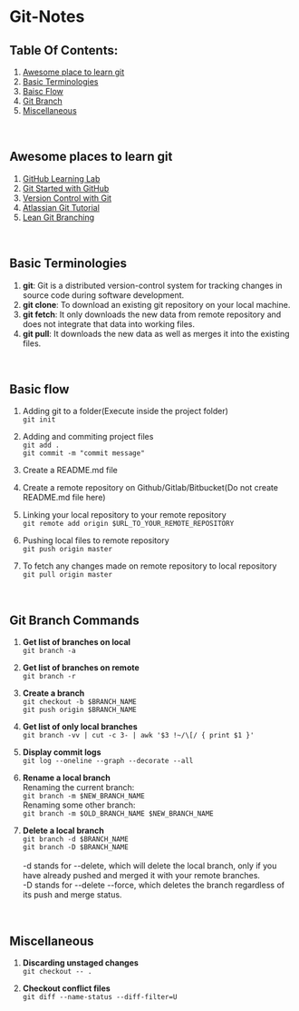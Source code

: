 # Git-Notes

## Table Of Contents:

1. [Awesome place to learn git](#git_tutorials)
2. [Basic Terminologies](#basic_terminologies)
3. [Baisc Flow](#basic_flow)
4. [Git Branch](#git_branch_commands)
5. [Miscellaneous](#miscellaneous)

<br />

<a name='git_tutorials'></a>
## Awesome places to learn git

1. [GitHub Learning Lab](https://lab.github.com/)
2. [Git Started with GitHub](https://www.udemy.com/course/git-started-with-github/)
3. [Version Control with Git](https://www.udacity.com/course/version-control-with-git--ud123)
4. [Atlassian Git Tutorial](https://www.atlassian.com/git)
5. [Lean Git Branching](https://learngitbranching.js.org/)

<br />

<a name='basic_terminologies'></a>
## Basic Terminologies

1. **git**: Git is a distributed version-control system for tracking changes in source code during software development.
2. **git clone**: To download an existing git repository on your local machine.
3. **git fetch**: It only downloads the new data from remote repository and does not integrate that data into working files.
4. **git pull**: It downloads the new data as well as merges it into the existing files.

<br />

<a name='basic_flow'></a>
## Basic flow

1. Adding git to a folder(Execute inside the project folder)<br />
```git init```

2. Adding and commiting project files<br />
```git add .```<br />
```git commit -m "commit message"```

3. Create a README.md file

4. Create a remote repository on Github/Gitlab/Bitbucket(Do not create README.md file here)

5. Linking your local repository to your remote repository<br />
```git remote add origin $URL_TO_YOUR_REMOTE_REPOSITORY```

6. Pushing local files to remote repository<br />
```git push origin master```

7. To fetch any changes made on remote repository to local repository<br />
```git pull origin master```

<br />

<a name='git_branch_commands'></a>
## Git Branch Commands

1. **Get list of branches on local**<br />
```git branch -a```

2. **Get list of branches on remote**<br />
```git branch -r```

3. **Create a branch**<br />
```git checkout -b $BRANCH_NAME```<br />
```git push origin $BRANCH_NAME```

4. **Get list of only local branches**<br />
```git branch -vv | cut -c 3- | awk '$3 !~/\[/ { print $1 }'```

5. **Display commit logs**<br />
```git log --oneline --graph --decorate --all```

6. **Rename a local branch**<br />
Renaming the current branch:<br />
```git branch -m $NEW_BRANCH_NAME```<br />
Renaming some other branch:<br />
```git branch -m $OLD_BRANCH_NAME $NEW_BRANCH_NAME```<br />

7. **Delete a local branch**<br />
```git branch -d $BRANCH_NAME```<br />
```git branch -D $BRANCH_NAME```<br /><br />
-d stands for --delete, which will delete the local branch, only if you have already pushed and merged it with your remote branches.<br />
-D stands for --delete --force, which deletes the branch regardless of its push and merge status.

<br />

<a name='miscellaneous'></a>
## Miscellaneous

1. **Discarding unstaged changes**<br />
```git checkout -- .```

2. **Checkout conflict files**<br />
```git diff --name-status --diff-filter=U```


